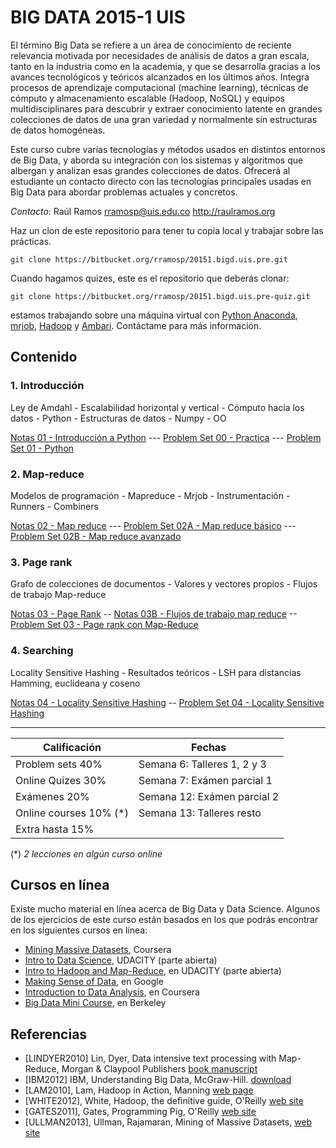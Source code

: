 # BIG DATA 2015-1 UIS #

El término Big Data se refiere a un área de conocimiento de reciente relevancia motivada por necesidades de análisis de datos a gran escala, tanto en la industria como en la academia, y que se desarrolla gracias a los avances tecnológicos y teóricos alcanzados en los últimos años. Integra procesos de aprendizaje computacional (machine learning), técnicas de cómputo y almacenamiento escalable (Hadoop, NoSQL) y equipos multidisciplinares para descubrir y extraer conocimiento latente en grandes colecciones de datos de una gran variedad y normalmente sin estructuras de datos homogéneas. 

Este curso cubre varias tecnologías y métodos usados en distintos entornos de Big Data, y aborda su integración con los sistemas y algoritmos que albergan y analizan esas grandes colecciones de datos. Ofrecerá al estudiante un contacto directo con las tecnologías principales usadas en Big Data para abordar problemas actuales y concretos.

*Contacto*: Raúl Ramos rramosp@uis.edu.co http://raulramos.org

Haz un clon de este repositorio para tener tu copia local y trabajar sobre las prácticas.

`git clone https://bitbucket.org/rramosp/20151.bigd.uis.pre.git`

Cuando hagamos quizes, este es el repositorio que deberás clonar:

`git clone https://bitbucket.org/rramosp/20151.bigd.uis.pre-quiz.git`


estamos trabajando sobre una máquina virtual con [Python Anaconda](http://continuum.io/), [mrjob](https://pythonhosted.org/mrjob/), [Hadoop](https://hadoop.apache.org/) y [Ambari](http://ambari.apache.org/). Contáctame para más información.

## Contenido

### 1. Introducción
Ley de Amdahl - Escalabilidad horizontal y vertical - Cómputo hacia los datos - Python - Estructuras de datos - Numpy - OO

[Notas 01 - Introducción a Python](http://nbviewer.ipython.org/urls/bitbucket.org/rramosp/20151.bigd.uis.pre/raw/master/Notas%2001%20-%20Introduccion_a_Python.ipynb)
--- [Problem Set 00 - Practica](http://nbviewer.ipython.org/urls/bitbucket.org/rramosp/20151.bigd.uis.pre/raw/master/Problem%20Set%2000%20-%20Practica-Ejemplo.ipynb)
--- [Problem Set 01 - Python](http://nbviewer.ipython.org/urls/bitbucket.org/rramosp/20151.bigd.uis.pre/raw/master/Problem%20Set%2001%20-%20Introduccion_a_Python.ipynb)

### 2. Map-reduce
Modelos de programación - Mapreduce - Mrjob - Instrumentación - Runners - Combiners

[Notas 02 - Map reduce](http://nbviewer.ipython.org/urls/bitbucket.org/rramosp/20151.bigd.uis.pre/raw/master/Notas%2002%20-%20Map-Reduce.ipynb) ---
[Problem Set 02A - Map reduce básico](http://nbviewer.ipython.org/urls/bitbucket.org/rramosp/20151.bigd.uis.pre/raw/master/Problem%20Set%2002A%20-%20Map-Reduce%20I.ipynb) ---
[Problem Set 02B - Map reduce avanzado](http://nbviewer.ipython.org/urls/bitbucket.org/rramosp/20151.bigd.uis.pre/raw/master/Problem%20Set%2002B%20-%20Map-Reduce%20II.ipynb/%3Fat%3Dmaster)

### 3. Page rank
Grafo de colecciones de documentos - Valores y vectores propios - Flujos de trabajo Map-reduce 

[Notas 03 - Page Rank](http://nbviewer.ipython.org/urls/bitbucket.org/rramosp/20151.bigd.uis.pre/raw/master/Notas%2003%20-%20Page%20rank.ipynb) -- [Notas 03B - Flujos de trabajo map reduce](http://nbviewer.ipython.org/urls/bitbucket.org/rramosp/20151.bigd.uis.pre/raw/master/Notas%2003B%20-%20Flujos%20de%20Tareas%20Map%20Reduce.ipynb/%3Fat%3Dmaster) --[Problem Set 03 - Page rank con Map-Reduce](http://nbviewer.ipython.org/urls/bitbucket.org/rramosp/20151.bigd.uis.pre/raw/master/Problem%20Set%2003%20-%20Page%20Rank%20con%20Map%20Reduce.ipynb/%3Fat%3Dmaster)

### 4. Searching
Locality Sensitive Hashing - Resultados teóricos - LSH para distancias Hamming, euclideana y coseno 

[Notas 04 - Locality Sensitive Hashing](http://nbviewer.ipython.org/urls/bitbucket.org/rramosp/20151.bigd.uis.pre/raw/master/Notas%2004%20-%20Locality%20Sensitive%20Hashing.ipynb) -- [Problem Set 04 - Locality Sensitive Hashing](http://nbviewer.ipython.org/urls/bitbucket.org/rramosp/20151.bigd.uis.pre/raw/master/Problem%20Set%2004%20-%20Locality%20Sensitive%20Hashing.ipynb/%3Fat%3Dmaster)

---

Calificación | Fechas
---------------- | ------------
Problem sets        40% |  Semana 6:        Talleres 1, 2 y 3 
Online Quizes      30% | Semana 7:        Exámen parcial 1
Exámenes             20% |  Semana 12:      Exámen parcial 2
Online courses    10% (*)  |  Semana 13:      Talleres resto
Extra            hasta 15% |

(*) _2 lecciones en algún curso online_

## Cursos en línea
Existe mucho material en línea acerca de Big Data y Data Science. Algunos de los ejercicios de este curso están basados en los que podrás encontrar en los siguientes cursos en línea:

* [Mining Massive Datasets](https://www.coursera.org/course/mmds), Coursera
* [Intro to Data Science](https://www.udacity.com/course/ud359), UDACITY (parte abierta)
* [Intro to Hadoop and Map-Reduce](https://www.udacity.com/course/ud617), en UDACITY (parte abierta)
* [Making Sense of Data](https://datasense.withgoogle.com/preview), en Google
* [Introduction to Data Analysis](https://class.coursera.org/datasci-001), en Coursera
* [Big Data Mini Course](http://ampcamp.berkeley.edu/big-data-mini-course/), en Berkeley

## Referencias

* [LINDYER2010] Lin, Dyer, Data intensive text processing with Map-Reduce, Morgan & Claypool Publishers [book manuscript](http://beowulf.csail.mit.edu/18.337-2012/MapReduce-book-final.pdf)
* [IBM2012] IBM, Understanding Big Data, McGraw-Hill. [download](http://www-01.ibm.com/software/data/infosphere/hadoop/mapreduce/)
* [LAM2010], Lam, Hadoop in Action, Manning [web page](http://www.manning.com/lam/)
* [WHITE2012], White, Hadoop, the definitive guide, O'Reilly [web site](http://hadoopbook.com/)
* [GATES2011], Gates, Programming Pig, O'Reilly [web site](http://chimera.labs.oreilly.com/books/1234000001811/index.html)
* [ULLMAN2013], Ullman, Rajamaran, Mining of Massive Datasets, [web site](http://infolab.stanford.edu/~ullman/mmds.html)